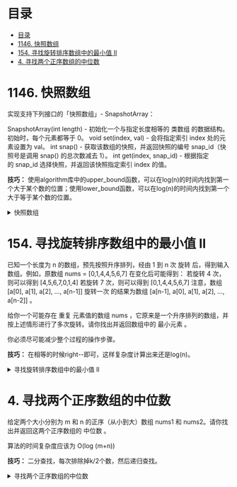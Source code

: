 # 目录
- [目录](#目录)
- [1146. 快照数组](#1146-快照数组)
- [154. 寻找旋转排序数组中的最小值 II](#154-寻找旋转排序数组中的最小值-ii)
- [4. 寻找两个正序数组的中位数](#4-寻找两个正序数组的中位数)

# 1146. 快照数组

实现支持下列接口的「快照数组」- SnapshotArray：

SnapshotArray(int length) - 初始化一个与指定长度相等的 类数组 的数据结构。初始时，每个元素都等于 0。
void set(index, val) - 会将指定索引 index 处的元素设置为 val。
int snap() - 获取该数组的快照，并返回快照的编号 snap_id（快照号是调用 snap() 的总次数减去 1）。
int get(index, snap_id) - 根据指定的 snap_id 选择快照，并返回该快照指定索引 index 的值。

**技巧：** 使用algorithm库中的upper_bound函数，可以在log(n)的时间内找到第一个大于某个数的位置；使用lower_bound函数，可以在log(n)的时间内找到第一个大于等于某个数的位置。

<details>
<summary>快照数组</summary>

```c++
class SnapshotArray {
public:
    map<int, map<int, int>> historySnap;
    int currentSnap;
    SnapshotArray(int length) {
        currentSnap = 0;
    }
    
    void set(int index, int val) {
        historySnap[index][currentSnap] = val;
    }
    
    int snap() {
        return currentSnap++;
    }
    
    int get(int index, int snap_id) {
        auto it = historySnap[index].upper_bound(snap_id);
        if(it == historySnap[index].begin()) {
            return 0;
        }
        else {
            return (--it)->second;
        }
    }
};

/**
 * Your SnapshotArray object will be instantiated and called as such:
 * SnapshotArray* obj = new SnapshotArray(length);
 * obj->set(index,val);
 * int param_2 = obj->snap();
 * int param_3 = obj->get(index,snap_id);
 */
```
</details>

# 154. 寻找旋转排序数组中的最小值 II
已知一个长度为 n 的数组，预先按照升序排列，经由 1 到 n 次 旋转 后，得到输入数组。例如，原数组 nums = [0,1,4,4,5,6,7] 在变化后可能得到：
若旋转 4 次，则可以得到 [4,5,6,7,0,1,4]
若旋转 7 次，则可以得到 [0,1,4,4,5,6,7]
注意，数组 [a[0], a[1], a[2], ..., a[n-1]] 旋转一次 的结果为数组 [a[n-1], a[0], a[1], a[2], ..., a[n-2]] 。

给你一个可能存在 重复 元素值的数组 nums ，它原来是一个升序排列的数组，并按上述情形进行了多次旋转。请你找出并返回数组中的 最小元素 。

你必须尽可能减少整个过程的操作步骤。

**技巧：** 在相等的时候right--即可，这样复杂度计算出来还是log(n)。

<details>
<summary>寻找旋转排序数组中的最小值 II</summary>

```c++
class Solution {
public:
    int findMin(vector<int>& nums) {
        int start = findStart(nums, 0, nums.size()-1);
        //cout<<start;
        return nums[start];
    }
    int findStart(vector<int>& nums, int left, int right){
        int mid = (left + right) / 2;
        if(left == right){
            if(left == 0)
                return 0;
            if(nums[left-1] > nums[left])
                return left;
            if(nums[left-1] < nums[left])
                return left - 1;
            return left + 1;
        }
        if(nums[mid] > nums[right])
            return findStart(nums, mid+1, right);
        else if (nums[mid] < nums[right])
            return findStart(nums, left, mid);
        else{
            return findStart(nums, left, right-1);
        }
    }
};
```
</details>

# 4. 寻找两个正序数组的中位数
给定两个大小分别为 m 和 n 的正序（从小到大）数组 nums1 和 nums2。请你找出并返回这两个正序数组的 中位数 。

算法的时间复杂度应该为 O(log (m+n)) 

**技巧：** 二分查找，每次排除掉k/2个数，然后递归查找。

<details>
<summary>寻找两个正序数组的中位数</summary>

```c++
class Solution {
public:
    double findMedianSortedArrays(vector<int>& nums1, vector<int>& nums2) {
        int n = nums1.size();
        int m = nums2.size();
        int left = (n + m + 1) / 2;
        int right = (n + m + 2) / 2;
        return (getKth(nums1, 0, n - 1, nums2, 0, m - 1, left) + getKth(nums1, 0, n - 1, nums2, 0, m - 1, right)) * 0.5;  
    }  
    int getKth(vector<int>& nums1, int start1, int end1, vector<int>& nums2, int start2, int end2, int k) {
        int len1 = end1 - start1 + 1;
        int len2 = end2 - start2 + 1;
        //让 len1 的长度小于 len2，这样就能保证如果有数组空了，一定是 len1 
        if (len1 > len2) return getKth(nums2, start2, end2, nums1, start1, end1, k);
        if (len1 == 0) return nums2[start2 + k - 1];
        if (k == 1) return min(nums1[start1], nums2[start2]);
        int i = start1 + min(len1, k / 2) - 1;
        int j = start2 + min(len2, k / 2) - 1;
        if (nums1[i] > nums2[j]) {
            return getKth(nums1, start1, end1, nums2, j + 1, end2, k - (j - start2 + 1));
        }
        else {
            return getKth(nums1, i + 1, end1, nums2, start2, end2, k - (i - start1 + 1));
        }
    }
};
```
</details>
